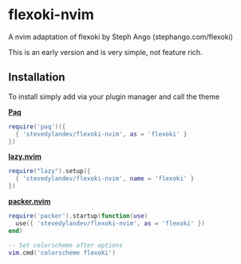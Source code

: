 # flexoki-nvim
A nvim adaptation of flexoki by Steph Ango (stephango.com/flexoki)

This is an early version and is very simple, not feature rich.

## Installation
To install simply add via your plugin manager and call the theme

**[Paq](https://github.com/savq/paq-nvim)**

```lua
require('paq')({
  { 'stevedylandev/flexoki-nvim', as = 'flexoki' }
})
```

**[lazy.nvim](https://github.com/folke/lazy.nvim)**

```lua
require("lazy").setup({
  { 'stevedylandev/flexoki-nvim', name = 'flexoki' }
})
```

**[packer.nvim](https://github.com/wbthomason/packer.nvim)**

```lua
require('packer').startup(function(use)
  use({ 'stevedylandev/flexoki-nvim', as = 'flexoki' })
end)
```

```lua
-- Set colorscheme after options
vim.cmd('colorscheme flexoki')
```
